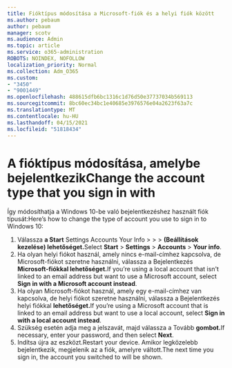 ```yaml
---
title: Fióktípus módosítása a Microsoft-fiók és a helyi fiók között
ms.author: pebaum
author: pebaum
manager: scotv
ms.audience: Admin
ms.topic: article
ms.service: o365-administration
ROBOTS: NOINDEX, NOFOLLOW
localization_priority: Normal
ms.collection: Adm_O365
ms.custom:
- "3450"
- "9001449"
ms.openlocfilehash: 488615dfb6bc1316c1d76d50e37737034b569113
ms.sourcegitcommit: 8bc60ec34bc1e40685e3976576e04a2623f63a7c
ms.translationtype: MT
ms.contentlocale: hu-HU
ms.lasthandoff: 04/15/2021
ms.locfileid: "51818434"
---
```

# <a name="change-the-account-type-that-you-sign-in-with"></a><span data-ttu-id="c770c-102">A fióktípus módosítása, amelybe bejelentkezik</span><span class="sxs-lookup"><span data-stu-id="c770c-102">Change the account type that you sign in with</span></span>

<span data-ttu-id="c770c-103">Így módosíthatja a Windows 10-be való bejelentkezéshez használt fiók típusát:</span><span class="sxs-lookup"><span data-stu-id="c770c-103">Here’s how to change the type of account you use to sign in to Windows 10:</span></span>

1. <span data-ttu-id="c770c-104">Válassza **a Start** Settings Accounts Your Info  >    >    >  **(Beállítások kezelése) lehetőséget.**</span><span class="sxs-lookup"><span data-stu-id="c770c-104">Select **Start** > **Settings** > **Accounts** > **Your info**.</span></span>
2. <span data-ttu-id="c770c-105">Ha olyan helyi fiókot használ, amely nincs e-mail-címhez kapcsolva, de Microsoft-fiókot szeretne használni, válassza a Bejelentkezés **Microsoft-fiókkal lehetőséget.**</span><span class="sxs-lookup"><span data-stu-id="c770c-105">If you’re using a local account that isn't linked to an email address but want to use a Microsoft account, select **Sign in with a Microsoft account instead**.</span></span>
3. <span data-ttu-id="c770c-106">Ha olyan Microsoft-fiókot használ, amely egy e-mail-címhez van kapcsolva, de helyi fiókot szeretne használni, válassza a Bejelentkezés helyi fiókkal **lehetőséget.**</span><span class="sxs-lookup"><span data-stu-id="c770c-106">If you’re using a Microsoft account that is linked to an email address but want to use a local account, select **Sign in with a local account instead**.</span></span>
4. <span data-ttu-id="c770c-107">Szükség esetén adja meg a jelszavát, majd válassza a Tovább **gombot.**</span><span class="sxs-lookup"><span data-stu-id="c770c-107">If necessary, enter your password, and then select **Next**.</span></span>
5. <span data-ttu-id="c770c-108">Indítsa újra az eszközt.</span><span class="sxs-lookup"><span data-stu-id="c770c-108">Restart your device.</span></span> <span data-ttu-id="c770c-109">Amikor legközelebb bejelentkezik, megjelenik az a fiók, amelyre váltott.</span><span class="sxs-lookup"><span data-stu-id="c770c-109">The next time you sign in, the account you switched to will be shown.</span></span>